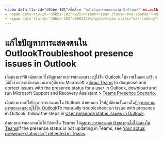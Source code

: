 ```yaml
---
<span data-ttu-id="d6bbe-101">ชื่อเรื่อง: "แก้ไขปัญหาการแสดงตนใน Outlook" ms.author: ผู้เขียน pebaum: ตัวจัดการ pebaum: scotv ms.date: 04/8/2021 ms.audience: Admin ms.topic: article ms.service: o365-administration ROBOTS: NOINDEX, NOFOLLOW localization_priority: Priority ms.collection: Adm_O365 ms.custom: (</span><span class="sxs-lookup"><span data-stu-id="d6bbe-101">title: "Troubleshoot presence issues in Outlook" ms.author: pebaum author: pebaum manager: scotv ms.date: 04/8/2021 ms.audience: Admin ms.topic: article ms.service: o365-administration ROBOTS: NOINDEX, NOFOLLOW localization_priority: Priority ms.collection: Adm_O365 ms.custom: (</span></span>
- <span data-ttu-id="d6bbe-102">9257</span><span class="sxs-lookup"><span data-stu-id="d6bbe-102">9257</span></span>
- <span data-ttu-id="d6bbe-103">9003349</span><span class="sxs-lookup"><span data-stu-id="d6bbe-103">9003349</span></span>
---
```


# <a name="troubleshoot-presence-issues-in-outlook"></a><span data-ttu-id="d6bbe-104">แก้ไขปัญหาการแสดงตนใน Outlook</span><span class="sxs-lookup"><span data-stu-id="d6bbe-104">Troubleshoot presence issues in Outlook</span></span>

<span data-ttu-id="d6bbe-105">เมื่อต้องการวินิจฉัยและแก้ไขปัญหาสถานะการแสดงตนของผู้ใช้ใน Outlook ให้ดาวน์โหลดและเรียกใช้ตัวช่วยการสนับสนุนและการกู้คืนของ Microsoft >[สถานะ Teams](https://aka.ms/SaRA-TeamsPresenceScenario)</span><span class="sxs-lookup"><span data-stu-id="d6bbe-105">To diagnose and correct issues with the presence status for a user in Outlook, download and run Microsoft Support and Recovery Assistant > [Teams Presence Scenario](https://aka.ms/SaRA-TeamsPresenceScenario).</span></span>

<span data-ttu-id="d6bbe-106">เมื่อต้องการแก้ไขปัญหาการแสดงตนใน Outlook ด้วยตนเอง ให้ปฏิบัติตามขั้นตอนใน[ปัญหาสถานะการแสดงตนของผู้ใช้ใน Outlook](https://docs.microsoft.com/microsoftteams/troubleshoot/teams-im-presence/issues-with-presence-in-outlook)</span><span class="sxs-lookup"><span data-stu-id="d6bbe-106">To manually troubleshoot an issue with presence in Outlook, follow the steps in [User presence status issues in Outlook](https://docs.microsoft.com/microsoftteams/troubleshoot/teams-im-presence/issues-with-presence-in-outlook).</span></span>

<span data-ttu-id="d6bbe-107">ถ้าสถานะการแสดงตนไม่ได้อัปเดตใน Teams ให้ดู[สถานะการแสดงตนจริงของคุณไม่ได้แสดงใน Teams](https://docs.microsoft.com/microsoftteams/troubleshoot/teams-im-presence/presence-not-show-actual-status)</span><span class="sxs-lookup"><span data-stu-id="d6bbe-107">If the presence status is not updating in Teams, see [Your actual presence status isn't reflected in Teams](https://docs.microsoft.com/microsoftteams/troubleshoot/teams-im-presence/presence-not-show-actual-status).</span></span>
